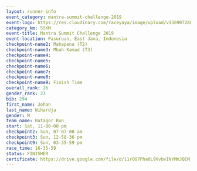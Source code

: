 ```yaml
---
layout: runner-info 
event_category: mantra-summit-challenge-2019 
event-logo: https://res.cloudinary.com/raceyaya/image/upload/v1569072809/logo/mantra-image_segrbx.jpg
category_km: 55KM 
event-title: Mantra Summit Challenge 2019 
event-location: Pasuruan, East Java, Indonesia 
checkpoint-name2: Mahapena (T2) 
checkpoint-name3: Mbah Kamad (T3) 
checkpoint-name4: 
checkpoint-name5: 
checkpoint-name6: 
checkpoint-name7: 
checkpoint-name8: 
checkpoint-name9: Finish Time
overall_rank: 26
gender_rank: 23
bib: 294
first_name: Johan
last_name: Wihardja
gender: M
team_name: Batagor Run
start: Sat, 11-00-00 pm
checkpoint2: Sun, 07-07-00 am
checkpoint3: Sun, 12-58-36 pm
checkpoint9: Sun, 03-35-59 pm
race_time: 16-35-59
status: FINISHER
certificate: https://drive.google.com/file/d/11rOO7Pha0L9VvbvINYMmJQEM_PgT1x36/view?usp=sharing
---
```

